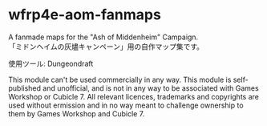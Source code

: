 # wfrp4e-aom-fanmaps
A fanmade maps for the "Ash of Middenheim" Campaign. </br>
「ミドンヘイムの灰燼キャンペーン」用の自作マップ集です。

使用ツール:
Dungeondraft


This module can't be used commercially in any way. This module is self-published and unofficial, and is not in any way to be associated with Games Workshop or Cubicle 7. All relevant licences, trademarks and copyrights are used without ermission and in no way meant to challenge ownership to them by Games Workshop and Cubicle 7.
